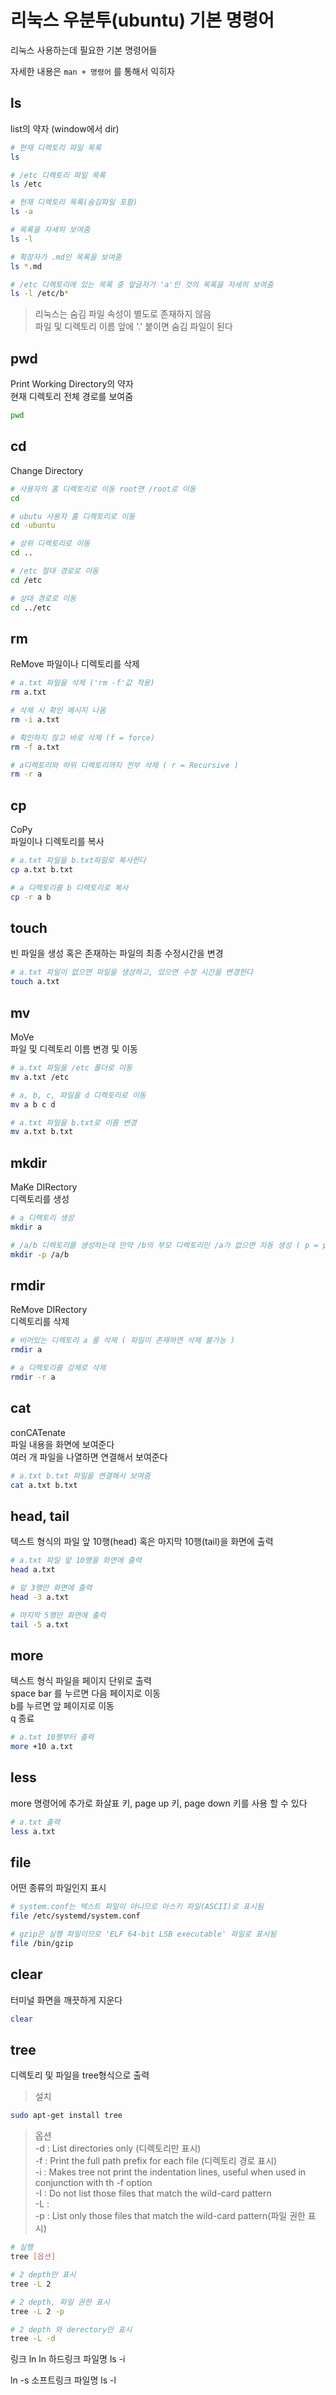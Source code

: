 # 리눅스 우분투(ubuntu) 기본 명령어

리눅스 사용하는데 필요한 기본 명령어들

자세한 내용은 `man + 명령어` 를 통해서 익히자

## ls

list의 약자 (window에서 dir)

```bash
# 현재 디렉토리 파일 목록
ls

# /etc 디렉토리 파일 목록
ls /etc

# 현재 디렉토리 목록(숨김파일 포함)
ls -a

# 목록을 자세히 보여줌
ls -l

# 확장자가 .md인 목록을 보여줌
ls *.md

# /etc 디렉토리에 있는 목록 중 앞글자가 'a'인 것의 목록을 자세히 보여줌
ls -l /etc/b*
```

> 리눅스는 숨김 파일 속성이 별도로 존재하지 않음  
> 파일 및 디렉토리 이름 앞에 '.' 붙이면 숨김 파일이 된다

## pwd

Print Working Directory의 약자  
현재 디렉토리 전체 경로를 보여줌

```bash
pwd
```

## cd

Change Directory

```bash
# 사용자의 홈 디렉토리로 이동 root면 /root로 이동
cd

# ubutu 사용자 홈 디렉토리로 이동
cd -ubuntu

# 상위 디렉토리로 이동
cd ..

# /etc 절대 경로로 이동
cd /etc

# 상대 경로로 이동
cd ../etc
```

## rm

ReMove 파일이나 디렉토리를 삭제

```bash
# a.txt 파일을 삭제 ('rm -f'값 적용)
rm a.txt

# 삭제 시 확인 메시지 나옴
rm -i a.txt

# 확인하지 않고 바로 삭제 (f = force)
rm -f a.txt

# a디렉토리와 하위 디렉토리까지 전부 삭제 ( r = Recursive )
rm -r a
```

## cp

CoPy  
파일이나 디렉토리를 복사

```bash
# a.txt 파일을 b.txt파일로 복사한다
cp a.txt b.txt

# a 디렉토리를 b 디렉토리로 복사
cp -r a b
```

## touch

빈 파일을 생성 혹은 존재하는 파일의 최종 수정시간을 변경

```bash
# a.txt 파일이 없으면 파일을 생성하고, 있으면 수정 시간을 변경한다
touch a.txt
```

## mv

MoVe  
파일 및 디렉토리 이름 변경 및 이동

```bash
# a.txt 파일을 /etc 폴더로 이동
mv a.txt /etc

# a, b, c, 파일을 d 디렉토리로 이동
mv a b c d

# a.txt 파일을 b.txt로 이름 변경
mv a.txt b.txt
```

## mkdir

MaKe DIRectory  
디렉토리를 생성

```bash
# a 디렉토리 생성
mkdir a

# /a/b 디렉토리를 생성하는데 만약 /b의 부모 디렉토리인 /a가 없으면 자동 생성 ( p = parents )
mkdir -p /a/b
```

## rmdir

ReMove DIRectory  
디렉토리를 삭제

```bash
# 비어있는 디렉토리 a 를 삭제 ( 파일이 존재하면 삭제 불가능 )
rmdir a

# a 디렉토리를 강제로 삭제
rmdir -r a
```

## cat

conCATenate  
파일 내용을 화면에 보여준다  
여러 개 파일을 나열하면 연결해서 보여준다

```bash
# a.txt b.txt 파일을 연결해서 보여줌
cat a.txt b.txt
```

## head, tail

텍스트 형식의 파일 앞 10행(head) 혹은 마지막 10행(tail)을 화면에 출력

```bash
# a.txt 파일 앞 10행을 화면에 출력
head a.txt

# 앞 3행만 화면에 출력
head -3 a.txt

# 마지막 5행만 화면에 출력
tail -5 a.txt
```

## more

텍스트 형식 파일을 페이지 단위로 출력  
space bar 를 누르면 다음 페이지로 이동  
b를 누르면 앞 페이지로 이동  
q 종료

```bash
# a.txt 10행부터 출력
more +10 a.txt
```

## less

more 명령어에 추가로 화살표 키, page up 키, page down 키를 사용 할 수 있다

```bash
# a.txt 출력
less a.txt
```

## file

어떤 종류의 파일인지 표시

```bash
# system.conf는 텍스트 파일이 아니므로 아스키 파일(ASCII)로 표시됨
file /etc/systemd/system.conf

# gzip은 실행 파일이므로 'ELF 64-bit LSB executable' 파일로 표시됨
file /bin/gzip
```

## clear

터미널 화면을 깨끗하게 지운다

```bash
clear
```

## tree

디렉토리 및 파일을 tree형식으로 출력

> 설치

```bash
sudo apt-get install tree
```

> 옵션  
> -d : List directories only (디렉토리만 표시)  
> -f : Print the full path prefix for each file (디렉토리 경로 표시)  
> -i : Makes tree not print the indentation lines, useful when used in conjunction with th -f option  
> -I : Do not list those files that match the wild-card pattern  
> -L :  
> -p : List only those files that match the wild-card pattern(파일 권한 표시)

```bash
# 실행
tree [옵션]

# 2 depth만 표시
tree -L 2

# 2 depth, 파일 권한 표시
tree -L 2 -p

# 2 depth 와 derectory만 표시
tree -L -d


```

링크 ln
ln 하드링크 파일명
ls -i

ln -s 소프트링크 파일명
ls -l
